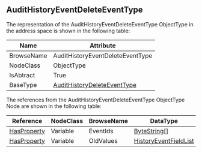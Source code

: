 <!-- objecttype -->
## AuditHistoryEventDeleteEventType
The representation of the AuditHistoryEventDeleteEventType ObjectType in the address space is shown in the following table:  

|Name|Attribute|
|---|---|
|BrowseName|AuditHistoryEventDeleteEventType|
|NodeClass|ObjectType|
|IsAbtract|True|
|BaseType|[AuditHistoryDeleteEventType](../../../Part11/ObjectTypes/AuditHistoryDeleteEventType/readme.md)|

The references from the AuditHistoryEventDeleteEventType ObjectType Node are shown in the following table:  

|Reference|NodeClass|BrowseName|DataType|TypeDefinition|ModellingRule|
|---|---|---|---|---|---|
|[HasProperty](../../../Part3/ReferenceTypes/HasProperty/readme.md)|Variable|EventIds|[ByteString](../../../Part3/DataTypes/ByteString/readme.md)[]|[PropertyType](../../Part5/VariableTypes/PropertyType/readme.md)|[Mandatory](../../Objects/Mandatory/readme.md)|
|[HasProperty](../../../Part3/ReferenceTypes/HasProperty/readme.md)|Variable|OldValues|[HistoryEventFieldList](../../../Part4/DataTypes/HistoryEventFieldList/readme.md)|[PropertyType](../../Part5/VariableTypes/PropertyType/readme.md)|[Mandatory](../../Objects/Mandatory/readme.md)|

